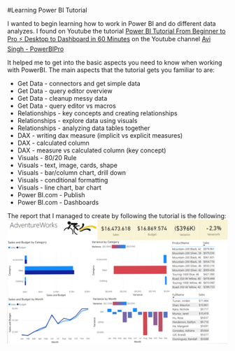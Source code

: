 #Learning Power BI Tutorial

I wanted to begin learning how to work in Power BI and do different data analyzes.
I found on Youtube the tutorial [Power BI Tutorial From Beginner to Pro ⚡ Desktop to Dashboard in 60 Minutes](https://www.youtube.com/watch?v=AGrl-H87pRU&t=3379s)
on the Youtube channel [Avi Singh - PowerBIPro](https://www.youtube.com/channel/UCRNmSv7mAPYiC0Y40TJijAw)

It helped me to get into the basic aspects you need to know when working with PowerBI.
The main aspects that the tutorial gets you familiar to are:
* Get Data - connectors and get simple data
* Get Data - query editor overview
* Get Data - cleanup messy data
* Get Data - query editor vs macros
* Relationships - key concepts and creating relationships
* Relationships - explore data using visuals
* Relationships - analyzing data tables together
* DAX - writing dax measure (implicit vs explicit measures)
* DAX - calculated column
* DAX - measure vs calculated column (key concept)
* Visuals - 80/20 Rule
* Visuals - text, image, cards, shape
* Visuals - bar/column chart, drill down
* Visuals - conditional formatting
* Visuals - line chart, bar chart
* Power BI.com - Publish
* Power BI.com - Dashboards

The report that I managed to create by following the tutorial is the following:
<img src = 'Report page.png'>
